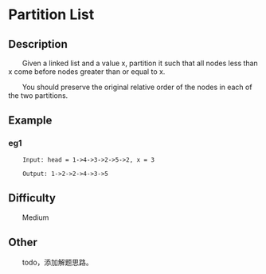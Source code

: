 # Partition List

## Description

&emsp;&emsp;Given a linked list and a value x, partition it such that all nodes less than x come before nodes greater 
than or equal to x.
            
&emsp;&emsp;You should preserve the original relative order of the nodes in each of the two partitions.
            
## Example

### eg1

```
    Input: head = 1->4->3->2->5->2, x = 3
    
    Output: 1->2->2->4->3->5
```

## Difficulty

&emsp;&emsp;Medium

## Other

&emsp;&emsp;todo，添加解题思路。